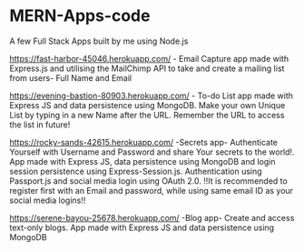 # MERN-Apps-code
A few Full Stack Apps built by me using Node.js

https://fast-harbor-45046.herokuapp.com/ - Email Capture app made with Express.js and utilising the MailChimp API to take and create a mailing list from users- Full Name and Email

https://evening-bastion-80903.herokuapp.com/ - To-do List app made with Express JS and data persistence using MongoDB. Make your own Unique List by typing in a new Name after the URL. Remember the URL to access the list in future!

https://rocky-sands-42615.herokuapp.com/ -Secrets app- Authenticate Yourself with Username and Password and share Your secrets to the world!. App made with Express JS, data persistence using MongoDB and login session persistence using Express-Session.js. Authentication using Passport.js and social media login using OAuth 2.0. !!It is recommended to register first with an Email and password, while using same email ID as your social media logins!!

https://serene-bayou-25678.herokuapp.com/ -Blog app- Create and access text-only blogs. App made with Express JS and data persistence using MongoDB
